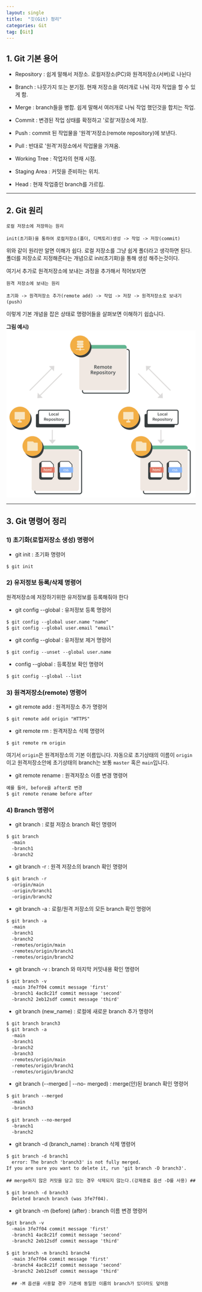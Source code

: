 ```yaml
---
layout: single
title:  "깃(Git) 정리"
categories: Git
tag: [Git]
---
```

## 1. Git 기본 용어

* Repository : 쉽게 말해서 저장소. 로컬저장소(PC)와 원격저장소(서버)로 나뉜다

* Branch : 나뭇가지 또는 분기점. 현재 저장소을 여러개로 나눠 각자 작업을 할 수 있게 함.

* Merge : branch들을 병합. 쉽게 말해서 여러개로 나눠 작업 했던것을 합치는 작업.

* Commit : 변경된 작업 상태를 확정하고 '로컬'저장소에 저장.

* Push : commit 된 작업물을 '원격'저장소(remote repository)에 보낸다.

* Pull : 반대로 '원격'저장소에서 작업물을 가져옴.

* Working Tree : 작업자의 현재 시점.

* Staging Area : 커밋을 준비하는 위치.

* Head : 현재 작업중인 branch를 가르킴.

------------------

## 2. Git 원리

~~~
로컬 저장소에 저장하는 원리

init(초기화)을 통하여 로컬저장소(폴더, 디렉토리)생성 -> 작업 -> 저장(commit)
~~~
위와 같이 원리만 알면 이해가 쉽다. 로컬 저장소를 그냥 쉽게 폴더라고 생각하면 된다. 폴더를 저장소로 지정해준다는 개념으로 init(초기화)을 통해 생성 해주는것이다.

여기서 추가로 원격저장소에 보내는 과정을 추가해서 적어보자면
~~~
원격 저장소에 보내는 원리

초기화 -> 원격저장소 추가(remote add) -> 작업 -> 저장 -> 원격저장소로 보내기(push)
~~~
이렇게 기본 개념을 잡은 상태로 명령어들을 살펴보면 이해하기 쉽습니다.

**그림 예시)**
![alt text](/images/2024-06-04-git/Repositoty.png)

--------------------------

## 3. Git 명령어 정리

### 1) 초기화(로컬저장소 생성) 명령어
* git init : 초기화 명령어
``` 
$ git init 
```

### 2) 유저정보 등록/삭제 명령어
원격저장소에 저장하기위한 유저정보를 등록해줘야 한다

* git config --global : 유저정보 등록 명령어
```
$ git config --global user.name "name"
$ git config --global user.email "email"
```

* git config --global : 유저정보 제거 명령어
```
$ git config --unset --global user.name
```

* config --global : 등록정보 확인 명령어
```
$ git config --global --list
```

### 3) 원격저장소(remote) 명령어

* git remote add : 원격저장소 추가 명령어
```
$ git remote add origin "HTTPS"
```

* git remote rm : 원격저장소 삭제 명령어
```
$ git remote rm origin
```
여기서 ```origin```은 원격저장소의 기본 이름입니다. 자동으로 초기상태의 이름이 ```origin```이고 원격저장소안에 초기상태의 branch는 보통 ```master``` 혹은 ```main```입니다.

* git remote rename : 원격저장소 이름 변경 명령어
```
예를 들어, before을 after로 변경
$ git remote rename before after
```

### 4) Branch 명령어

* git branch : 로컬 저장소 branch 확인 명령어
```
$ git branch
  -main
  -branch1
  -branch2
```

* git branch -r : 원격 저장소의 branch 확인 명령어
```
$ git branch -r
  -origin/main
  -origin/branch1
  -origin/branch2
```

* git branch -a : 로컬/원격 저장소의 모든 branch 확인 명령어
```
$ git branch -a
  -main
  -branch1
  -branch2
  -remotes/origin/main
  -remotes/origin/branch1
  -remotes/origin/branch2
```

* git branch -v : branch 와 마지막 커밋내용 확인 명령어
```
$ git branch -v
  -main 3fe7f04 commit message 'first'
  -branch1 4ac8c21f commit message 'second'
  -branch2 2eb12sdf commit message 'third'
```

* git branch (new_name) : 로컬에 새로운 branch 추가 명령어
```
$ git branch branch3
$ git branch -a
  -main
  -branch1
  -branch2
  -branch3
  -remotes/origin/main
  -remotes/origin/branch1
  -remotes/origin/branch2
```

* git branch (--merged | --no- merged) : merge(안)된 branch 확인 명령어
```
$ git branch --merged
  -main
  -branch3

$ git branch --no-merged
  -branch1
  -branch2   
```  

* git branch -d (branch_name) : branch 삭제 명령어
```
$ git branch -d branch1
  error: The branch 'branch3' is not fully merged.
If you are sure you want to delete it, run 'git branch -D branch3'.

## merge하지 않은 커밋을 담고 있는 경우 삭제되지 않는다.(강제종료 옵션 -D를 사용) ##

$ git branch -d branch3
  Deleted branch branch (was 3fe7f04).
```
* git branch -m (before) (after) : branch 이름 변경 명령어
```
$git branch -v
  -main 3fe7f04 commit message 'first'
  -branch1 4ac8c21f commit message 'second'
  -branch2 2eb12sdf commit message 'third'

$ git branch -m branch1 branch4
  -main 3fe7f04 commit message 'first'
  -branch4 4ac8c21f commit message 'second'
  -branch2 2eb12sdf commit message 'third'

  ## -M 옵션을 사용할 경우 기존에 동일한 이름의 branch가 있더라도 덮어씀
```
